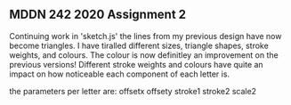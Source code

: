 ## MDDN 242 2020 Assignment 2
Continuing work in 'sketch.js' the lines from my previous design have now become triangles. I have tiralled different sizes, triangle shapes, stroke weights, and colours. The colour is now definitley an improvement on the previous versions! Different stroke weights and colours have quite an impact on how noticeable each component of each letter is.

the parameters per letter are:
  offsetx
  offsety
  stroke1
  stroke2
  scale2

